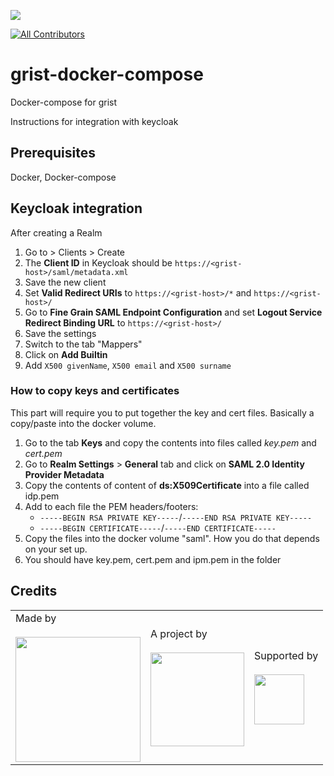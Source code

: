 ![](https://img.shields.io/badge/Build%20with%20%E2%9D%A4%EF%B8%8F-at%20Technologiesitftung%20Berlin-blue)

<!-- ALL-CONTRIBUTORS-BADGE:START - Do not remove or modify this section -->
[![All Contributors](https://img.shields.io/badge/all_contributors-2-orange.svg?style=flat-square)](#contributors-)
<!-- ALL-CONTRIBUTORS-BADGE:END -->



# grist-docker-compose
Docker-compose for grist

Instructions for integration with keycloak

## Prerequisites

Docker, Docker-compose


## Keycloak integration

After creating a Realm

 1. Go to > Clients > Create
 2. The  **Client ID**  in Keycloak should be  `https://<grist-host>/saml/metadata.xml`
 3. Save the new client
 4. Set **Valid Redirect URIs**  to  `https://<grist-host>/*` and   `https://<grist-host>/`
 5. Go to **Fine Grain SAML Endpoint Configuration** and set **Logout Service Redirect Binding URL** to `https://<grist-host>/`
 6. Save the settings
 7. Switch to the tab "Mappers"
 8. Click on **Add Builtin**
 9. Add `X500 givenName`, `X500 email` and `X500 surname`

### How to copy keys and certificates

 This part will require you to put together the key and cert files. Basically a copy/paste into the docker volume.

 1. Go to the tab **Keys** and copy the contents into files called *key.pem* and *cert.pem*
 2. Go to **Realm Settings**  > **General**  tab and click on **SAML 2.0 Identity Provider Metadata**
 3. Copy the contents of content of **ds:X509Certificate** into a file called idp.pem
 4. Add to each file the PEM headers/footers:
    -   `-----BEGIN RSA PRIVATE KEY-----`/`-----END RSA PRIVATE KEY-----`
    -   `-----BEGIN CERTIFICATE-----`/`-----END CERTIFICATE-----`
  5. Copy the files into the docker volume "saml". How you do that depends on your set up.
  6. You should have key.pem, cert.pem and ipm.pem in the folder



<!--

-   Keycloak needs to know where to redirect after login/logout
    -   Allow redirecting after login by setting the  **Valid Redirect URIs**  to  `https://<grist-host>/*`
    -   Enable redirecting after logout by setting the  **Logout Service Redirect Binding URL**  (under  **Fine Grain SAML Endpoint Configuration**)
-   Protocol mappers are needed; the builtin mappers work, but their SAML attribute names should be changed to work with  [SAML2-js](https://github.com/Clever/saml2):
    -   **givenName:**  `http://schemas.xmlsoap.org/ws/2005/05/identity/claims/givenname`
    -   **surname:**  `http://schemas.xmlsoap.org/ws/2005/05/identity/claims/surname`
    -   **email:**  `http://schemas.xmlsoap.org/ws/2005/05/identity/claims/emailaddress`

Grist needs the following information from Keycloak:

-   The SAML login/logout URL in Keycloak 17 is  `https://<keycloak-host>/realms/<realm>/protocol/saml`  (in Keycloak 16, it would've been  `https://<keycloak-host>/auth/realms/<realm>/protocol/saml`; note the  `/auth`)
-   The client's private key and certificate could be obtained from the  **Installation**  tab (on the client page)
-   Keycloak's server (realm) certificate could be obtained from  **Realm Settings**  in the  **General**  tab behind  **SAML 2.0 Identity Provider Metadata**
-   These keys and certificates should be placed in files accessible to Grist (as indicated in  [SamlConfig.ts](https://github.com/gristlabs/grist-core/blob/main/app/server/lib/SamlConfig.ts)) with appropriate PEM headers/footers:
    -   `-----BEGIN RSA PRIVATE KEY-----`/`-----END RSA PRIVATE KEY-----`
    -   `-----BEGIN CERTIFICATE-----`/`-----END CERTIFICATE-----`

-->


## Credits

<table>
  <tr>
    <td>
      Made by <a src="https://citylab-berlin.org/de/start/">
        <br />
        <br />
        <img width="200" src="https://citylab-berlin.org/wp-content/uploads/2021/05/citylab-logo.svg" />
      </a>
    </td>
    <td>
      A project by <a src="https://www.technologiestiftung-berlin.de/">
        <br />
        <br />
        <img width="150" src="https://citylab-berlin.org/wp-content/uploads/2021/05/tsb.svg" />
      </a>
    </td>
    <td>
      Supported by <a src="https://www.berlin.de/rbmskzl/">
        <br />
        <br />
        <img width="80" src="https://citylab-berlin.org/wp-content/uploads/2021/12/B_RBmin_Skzl_Logo_DE_V_PT_RGB-300x200.png" />
      </a>
    </td>
  </tr>
</table>
